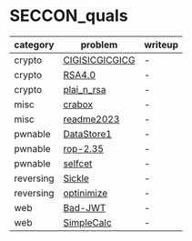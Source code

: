 # SECCON_quals
category | problem | writeup
--- | --- | ---
crypto | [CIGISICGICGICG](crypto/CIGISICGICGICG) | -
crypto | [RSA4.0](crypto/RSA4.0) | -
crypto | [plai_n_rsa](crypto/plai_n_rsa) | -
misc | [crabox](misc/crabox) | -
misc | [readme2023](misc/readme2023) | -
pwnable | [DataStore1](pwnable/DataStore1) | -
pwnable | [rop-2.35](pwnable/rop-2.35) | -
pwnable | [selfcet](pwnable/selfcet) | -
reversing | [Sickle](reversing/Sickle) | -
reversing | [optinimize](reversing/optinimize) | -
web | [Bad-JWT](web/Bad-JWT) | -
web | [SimpleCalc](web/SimpleCalc) | -
